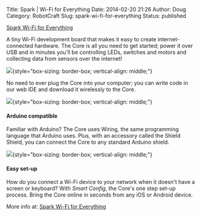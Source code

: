 Title: Spark | Wi-Fi for Everything
Date: 2014-02-20 21:26
Author: Doug
Category: RobotCraft
Slug: spark-wi-fi-for-everything
Status: published

[Spark Wi-Fi for Everything](https://www.spark.io/)

A tiny Wi-Fi development board that makes it easy to create internet-connected hardware. The Core is all you need to get started; power it over USB and in minutes you'll be controlling LEDs, switches and motors and collecting data from sensors over the internet!

![](https://s3.amazonaws.com/spark-website/wireless.png){style="box-sizing: border-box; vertical-align: middle;"}

No need to ever plug the Core into your computer; you can write code in our web IDE and download it wirelessly to the Core.

![](https://s3.amazonaws.com/spark-website/arduino.png){style="box-sizing: border-box; vertical-align: middle;"}

#### Arduino compatible

Familiar with Arduino? The Core uses Wiring, the same programming language that Arduino uses. Plus, with an accessory called the Shield Shield, you can connect the Core to any standard Arduino shield.

![](https://s3.amazonaws.com/spark-website/magic.png){style="box-sizing: border-box; vertical-align: middle;"}

#### Easy set-up

How do you connect a Wi-Fi device to your network when it doesn't have a screen or keyboard? With *Smart Config*, the Core's one step set-up process. Bring the Core online in seconds from any iOS or Android device.

More info at: [Spark Wi-Fi for Everything](https://www.spark.io/)

